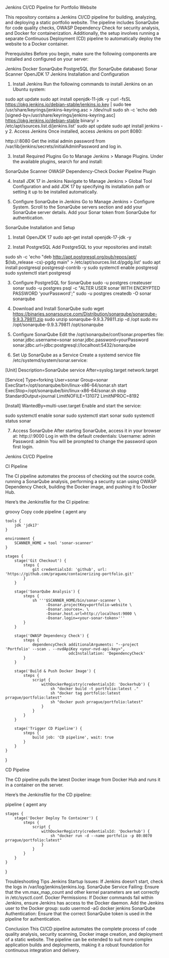 Jenkins CI/CD Pipeline for Portfolio Website

This repository contains a Jenkins CI/CD pipeline for building, analyzing, and deploying a static portfolio website. The pipeline includes SonarQube for code quality checks, OWASP Dependency Check for security analysis, and Docker for containerization. Additionally, the setup involves running a separate Continuous Deployment (CD) pipeline to automatically deploy the website to a Docker container.

Prerequisites
Before you begin, make sure the following components are installed and configured on your server:

Jenkins
Docker
SonarQube
PostgreSQL (for SonarQube database)
Sonar Scanner
OpenJDK 17
Jenkins Installation and Configuration

1. Install Jenkins
Run the following commands to install Jenkins on an Ubuntu system:

sudo apt update
sudo apt install openjdk-11-jdk -y
curl -fsSL https://pkg.jenkins.io/debian-stable/jenkins.io.key | sudo tee \
    /usr/share/keyrings/jenkins-keyring.asc > /dev/null
sudo sh -c 'echo deb [signed-by=/usr/share/keyrings/jenkins-keyring.asc] \
    https://pkg.jenkins.io/debian-stable binary/ > \
    /etc/apt/sources.list.d/jenkins.list'
sudo apt update
sudo apt install jenkins -y
2. Access Jenkins
Once installed, access Jenkins on port 8080:

http://<your-server-ip>:8080
Get the initial admin password from /var/lib/jenkins/secrets/initialAdminPassword and log in.

3. Install Required Plugins
Go to Manage Jenkins > Manage Plugins. Under the available plugins, search for and install:

SonarQube Scanner
OWASP Dependency-Check
Docker Pipeline Plugin

4. Install JDK 17 in Jenkins
Navigate to Manage Jenkins > Global Tool Configuration and add JDK 17 by specifying its installation path or setting it up to be installed automatically.

5. Configure SonarQube in Jenkins
Go to Manage Jenkins > Configure System.
Scroll to the SonarQube servers section and add your SonarQube server details.
Add your Sonar token from SonarQube for authentication.

SonarQube Installation and Setup

1. Install OpenJDK 17
sudo apt-get install openjdk-17-jdk -y

2. Install PostgreSQL
Add PostgreSQL to your repositories and install:

sudo sh -c 'echo "deb http://apt.postgresql.org/pub/repos/apt/ $(lsb_release -cs)-pgdg main" > /etc/apt/sources.list.d/pgdg.list'
sudo apt install postgresql postgresql-contrib -y
sudo systemctl enable postgresql
sudo systemctl start postgresql

3. Configure PostgreSQL for SonarQube
sudo -u postgres createuser sonar
sudo -u postgres psql -c "ALTER USER sonar WITH ENCRYPTED PASSWORD 'yourPassword';"
sudo -u postgres createdb -O sonar sonarqube

4. Download and Install SonarQube
sudo wget https://binaries.sonarsource.com/Distribution/sonarqube/sonarqube-9.9.3.79811.zip
sudo unzip sonarqube-9.9.3.79811.zip -d /opt
sudo mv /opt/sonarqube-9.9.3.79811 /opt/sonarqube

5. Configure SonarQube
Edit the /opt/sonarqube/conf/sonar.properties file:
sonar.jdbc.username=sonar
sonar.jdbc.password=yourPassword
sonar.jdbc.url=jdbc:postgresql://localhost:5432/sonarqube

6. Set Up SonarQube as a Service
Create a systemd service file /etc/systemd/system/sonar.service:

[Unit]
Description=SonarQube service
After=syslog.target network.target

[Service]
Type=forking
User=sonar
Group=sonar
ExecStart=/opt/sonarqube/bin/linux-x86-64/sonar.sh start
ExecStop=/opt/sonarqube/bin/linux-x86-64/sonar.sh stop
StandardOutput=journal
LimitNOFILE=131072
LimitNPROC=8192

[Install]
WantedBy=multi-user.target
Enable and start the service:

sudo systemctl enable sonar
sudo systemctl start sonar
sudo systemctl status sonar

7. Access SonarQube
After starting SonarQube, access it in your browser at:
http://<your-server-ip>:9000
Log in with the default credentials:
Username: admin
Password: admin
You will be prompted to change the password upon first login.

Jenkins CI/CD Pipeline

CI Pipeline

The CI pipeline automates the process of checking out the source code, running a SonarQube analysis, performing a security scan using OWASP Dependency Check, building the Docker image, and pushing it to Docker Hub.

Here’s the Jenkinsfile for the CI pipeline:

groovy
Copy code
pipeline {
    agent any

    tools {
        jdk 'jdk17'
    }

    environment {
        SCANNER_HOME = tool 'sonar-scanner'
    }

    stages {
        stage('Git Checkout') {
            steps {
                git credentialsId: 'github', url: 'https://github.com/praguee/containerizing-portfolio.git'
            }
        }

        stage('SonarQube Analysis') {
            steps {
                sh '''$SCANNER_HOME/bin/sonar-scanner \
                      -Dsonar.projectKey=portfolio-website \
                      -Dsonar.sources=. \
                      -Dsonar.host.url=http://localhost:9000 \
                      -Dsonar.login=<your-sonar-token>'''
            }
        }

        stage('OWASP Dependency Check') {
            steps {
                dependencyCheck additionalArguments: "--project 'Portfolio' --scan . --nvdApiKey <your-nvd-api-key>",
                                odcInstallation: 'DependencyCheck'
            }
        }

        stage('Build & Push Docker Image') {
            steps {
                script {
                    withDockerRegistry(credentialsId: 'Dockerhub') {
                        sh "docker build -t portfolio:latest ."
                        sh "docker tag portfolio:latest prrague/portfolio:latest"
                        sh "docker push prrague/portfolio:latest"
                    }
                }
            }
        }

        stage('Trigger CD Pipeline') {
            steps {
                build job: 'CD pipeline', wait: true
            }
        }
    }
}

CD Pipeline

The CD pipeline pulls the latest Docker image from Docker Hub and runs it in a container on the server.

Here’s the Jenkinsfile for the CD pipeline:

pipeline {
    agent any

    stages {
        stage('Docker Deploy To Container') {
            steps {
                script {
                    withDockerRegistry(credentialsId: 'Dockerhub') {
                        sh "docker run -d --name portfolio -p 80:8070 prrague/portfolio:latest"
                    }
                }
            }
        }
    }
}

Troubleshooting Tips
Jenkins Startup Issues: If Jenkins doesn’t start, check the logs in /var/log/jenkins/jenkins.log.
SonarQube Service Failing: Ensure that the vm.max_map_count and other kernel parameters are set correctly in /etc/sysctl.conf.
Docker Permissions: If Docker commands fail within Jenkins, ensure Jenkins has access to the Docker daemon. Add the Jenkins user to the Docker group:
sudo usermod -aG docker jenkins
SonarQube Authentication: Ensure that the correct SonarQube token is used in the pipeline for authentication.

Conclusion
This CI/CD pipeline automates the complete process of code quality analysis, security scanning, Docker image creation, and deployment of a static website. The pipeline can be extended to suit more complex application builds and deployments, making it a robust foundation for continuous integration and delivery.
